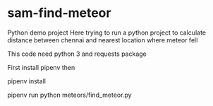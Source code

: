# sam-find-meteor
Python demo project
Here trying to run a python project to calculate distance between chennai and nearest location where meteor fell

This code need python 3 and requests package

First install pipenv then

pipenv install

pipenv run python meteors/find_meteor.py
